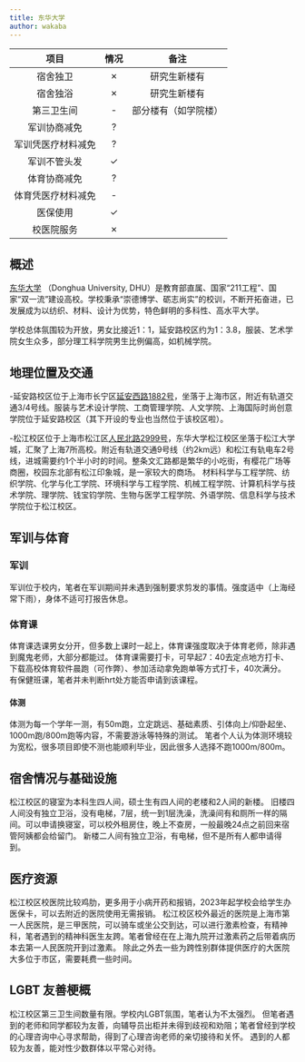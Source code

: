 ```yaml
---
title: 东华大学
author: wakaba
---
```



|        项目        | 情况 |     备注     |
| :----------------: | :--: | :----------: |
|      宿舍独卫      |  ✗  |  研究生新楼有  |
|      宿舍独浴      |  ✗   |研究生新楼有
|     第三卫生间     |  -   |部分楼有（如学院楼）
|    军训协商减免    |  ?   |
| 军训凭医疗材料减免 |  ?   |
|    军训不管头发    |  ✓   |  |
|    体育协商减免    |  ?   |
| 体育凭医疗材料减免 |  -   |
|      医保使用      |  ✓   |
|     校医院服务     |   ✗  |



## 概述



[东华大学](https://www.dhu.edu.cn/)  （Donghua University, DHU）是教育部直属、国家“211工程”、国家“双一流”建设高校。学校秉承“崇德博学、砺志尚实”的校训，不断开拓奋进，已发展成为以纺织、材料、设计为优势，特色鲜明的多科性、高水平大学。

学校总体氛围较为开放，男女比接近1：1，延安路校区约为1：3.8，服装、艺术学院女生众多，部分理工科学院男生比例偏高，如机械学院。

## 地理位置及交通


-延安路校区位于上海市长宁区[延安西路1882号](https://surl.amap.com/XpZezF33wy)，坐落于上海市区，附近有轨道交通3/4号线。服装与艺术设计学院、工商管理学院、人文学院、上海国际时尚创意学院位于延安路校区（其下开设的专业也当然位于该校区啦）。

-松江校区位于上海市松江区[人民北路2999号](https://surl.amap.com/XFnvvtj3E9)，东华大学松江校区坐落于松江大学城，汇聚了上海7所高校。附近有轨道交通9号线（约2km远）和松江有轨电车2号线，进城需要约1个半小时的时间。整条文汇路都是繁华的小吃街，有樱花广场等商圈，校园东北部有松江印象城，是一家较大的商场。
材料科学与工程学院、纺织学院、化学与化工学院、环境科学与工程学院、机械工程学院、计算机科学与技术学院、理学院、钱宝钧学院、生物与医学工程学院、外语学院、信息科学与技术学院位于松江校区。


## 军训与体育

### 军训

军训位于校内，笔者在军训期间并未遇到强制要求剪发的事情。强度适中（上海经常下雨），身体不适可打报告休息。

### 体育课

体育课选课男女分开，但多数上课时一起上，体育课强度取决于体育老师，除非遇到魔鬼老师，大部分都能过。
体育课需要打卡，可早起7：40去定点地方打卡、下载高校体育软件晨跑（可作弊）、参加活动拿免跑单等方式打卡，40次满分。
有保健班课，笔者并未判断hrt处方能否申请到该课程。


#### 体测

体测为每一个学年一测，有50m跑，立定跳远、基础素质、引体向上/仰卧起坐、1000m跑/800m跑等内容，不需要游泳等特殊的测试。
笔者个人认为体测环境较为宽松，很多项目即使不测也能顺利毕业，因此很多人选择不跑1000m/800m。


## 宿舍情况与基础设施

松江校区的寝室为本科生四人间，硕士生有四人间的老楼和2人间的新楼。
旧楼四人间没有独立卫浴，没有电梯，7层，统一到1层洗澡，洗澡间有和厕所一样的隔间。可以申请换寝室，可以校外租房住，晚上不查房，一般最晚24点之前回来宿管阿姨都会给留门。
新楼二人间有独立卫浴，有电梯，但不是所有人都申请得到。
## 医疗资源


松江校区校医院比较鸡肋，更多用于小病开药和报销，2023年起学校会给学生办医保卡，可以去附近的医院使用无需报销。
松江校区校外最近的医院是上海市第一人民医院，是三甲医院，可以骑车或坐公交到达，可以进行激素检查，有精神科，笔者遇到的精神科医生友跨。笔者曾经在在上海九院开过激素药之后带着病历本去第一人民医院开到过激素。
除此之外去一些为跨性别群体提供医疗的大医院大多位于市区，需要耗费一些时间。
## LGBT 友善梗概


松江校区第三卫生间数量有限。学校内LGBT氛围，笔者认为不太强烈。
但笔者遇到的老师和同学都较为友善，向辅导员出柜并未得到歧视和劝阻；笔者曾经到学校的心理咨询中心寻求帮助，得到了心理咨询老师的亲切接待和关怀。
遇到的人都较为友善，能对性少数群体以平常心对待。
